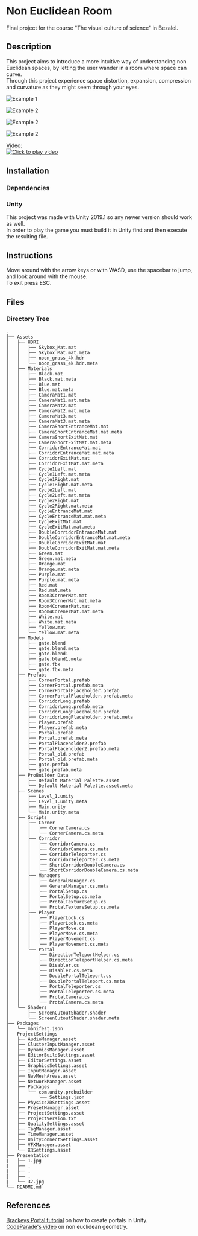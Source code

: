 # Non Euclidean Room
Final project for the course "The visual culture of science" in Bezalel.

## Description
This project aims to introduce a more intuitive way of understanding non Euclidean spaces, by letting the user wander in a room where space can curve.</br>
Through this project experience space distortion, expansion, compression and curvature as they might seem through your eyes.

![Example 1](./md/ner_1.gif)

![Example 2](./md/ner_2.gif)

![Example 2](./md/ner_3.gif)

![Example 2](./md/ner_4.gif)

Video:</br>
[![Click to play video](https://img.youtube.com/vi/gblDxUZDRX0/0.jpg)](https://www.youtube.com/watch?v=gblDxUZDRX0)

## Installation
### Dependencies
### Unity
This project was made with Unity 2019.1 so any newer version should work as well.</br>
In order to play the game you must build it in Unity first and then execute the resulting file.

## Instructions
Move around with the arrow keys or with WASD, use the spacebar to jump, and look around with the mouse.</br>
To exit press ESC.

## Files
### Directory Tree
```
.
├── Assets
│   ├── HDRI
│   │   ├── Skybox_Mat.mat
│   │   ├── Skybox_Mat.mat.meta
│   │   ├── noon_grass_4k.hdr
│   │   └── noon_grass_4k.hdr.meta
│   ├── Materials
│   │   ├── Black.mat
│   │   ├── Black.mat.meta
│   │   ├── Blue.mat
│   │   ├── Blue.mat.meta
│   │   ├── CameraMat1.mat
│   │   ├── CameraMat1.mat.meta
│   │   ├── CameraMat2.mat
│   │   ├── CameraMat2.mat.meta
│   │   ├── CameraMat3.mat
│   │   ├── CameraMat3.mat.meta
│   │   ├── CameraShortEntranceMat.mat
│   │   ├── CameraShortEntranceMat.mat.meta
│   │   ├── CameraShortExitMat.mat
│   │   ├── CameraShortExitMat.mat.meta
│   │   ├── CorridorEntranceMat.mat
│   │   ├── CorridorEntranceMat.mat.meta
│   │   ├── CorridorExitMat.mat
│   │   ├── CorridorExitMat.mat.meta
│   │   ├── Cycle1Left.mat
│   │   ├── Cycle1Left.mat.meta
│   │   ├── Cycle1Right.mat
│   │   ├── Cycle1Right.mat.meta
│   │   ├── Cycle2Left.mat
│   │   ├── Cycle2Left.mat.meta
│   │   ├── Cycle2Right.mat
│   │   ├── Cycle2Right.mat.meta
│   │   ├── CycleEntranceMat.mat
│   │   ├── CycleEntranceMat.mat.meta
│   │   ├── CycleExitMat.mat
│   │   ├── CycleExitMat.mat.meta
│   │   ├── DoubleCorridorEntranceMat.mat
│   │   ├── DoubleCorridorEntranceMat.mat.meta
│   │   ├── DoubleCorridorExitMat.mat
│   │   ├── DoubleCorridorExitMat.mat.meta
│   │   ├── Green.mat
│   │   ├── Green.mat.meta
│   │   ├── Orange.mat
│   │   ├── Orange.mat.meta
│   │   ├── Purple.mat
│   │   ├── Purple.mat.meta
│   │   ├── Red.mat
│   │   ├── Red.mat.meta
│   │   ├── Room3CornerMat.mat
│   │   ├── Room3CornerMat.mat.meta
│   │   ├── Room4CorenerMat.mat
│   │   ├── Room4CorenerMat.mat.meta
│   │   ├── White.mat
│   │   ├── White.mat.meta
│   │   ├── Yellow.mat
│   │   └── Yellow.mat.meta
│   ├── Models
│   │   ├── gate.blend
│   │   ├── gate.blend.meta
│   │   ├── gate.blend1
│   │   ├── gate.blend1.meta
│   │   ├── gate.fbx
│   │   └── gate.fbx.meta
│   ├── Prefabs
│   │   ├── CornerPortal.prefab
│   │   ├── CornerPortal.prefab.meta
│   │   ├── CornerPortalPlaceholder.prefab
│   │   ├── CornerPortalPlaceholder.prefab.meta
│   │   ├── CorridorLong.prefab
│   │   ├── CorridorLong.prefab.meta
│   │   ├── CorridorLongPlaceholder.prefab
│   │   ├── CorridorLongPlaceholder.prefab.meta
│   │   ├── Player.prefab
│   │   ├── Player.prefab.meta
│   │   ├── Portal.prefab
│   │   ├── Portal.prefab.meta
│   │   ├── PortalPlaceholder2.prefab
│   │   ├── PortalPlaceholder2.prefab.meta
│   │   ├── Portal_old.prefab
│   │   ├── Portal_old.prefab.meta
│   │   ├── gate.prefab
│   │   └── gate.prefab.meta
│   ├── ProBuilder Data
│   │   ├── Default Material Palette.asset
│   │   └── Default Material Palette.asset.meta
│   ├── Scenes
│   │   ├── Level_1.unity
│   │   ├── Level_1.unity.meta
│   │   ├── Main.unity
│   │   └── Main.unity.meta
│   ├── Scripts
│   │   ├── Corner
│   │   │   ├── CornerCamera.cs
│   │   │   └── CornerCamera.cs.meta
│   │   ├── Corridor
│   │   │   ├── CorridorCamera.cs
│   │   │   ├── CorridorCamera.cs.meta
│   │   │   ├── CorridorTeleporter.cs
│   │   │   ├── CorridorTeleporter.cs.meta
│   │   │   ├── ShortCorridorDoubleCamera.cs
│   │   │   └── ShortCorridorDoubleCamera.cs.meta
│   │   ├── Managers
│   │   │   ├── GeneralManager.cs
│   │   │   ├── GeneralManager.cs.meta
│   │   │   ├── PortalSetup.cs
│   │   │   ├── PortalSetup.cs.meta
│   │   │   ├── ProtalTextureSetup.cs
│   │   │   └── ProtalTextureSetup.cs.meta
│   │   ├── Player
│   │   │   ├── PlayerLook.cs
│   │   │   ├── PlayerLook.cs.meta
│   │   │   ├── PlayerMove.cs
│   │   │   ├── PlayerMove.cs.meta
│   │   │   ├── PlayerMovement.cs
│   │   │   └── PlayerMovement.cs.meta
│   │   └── Portal
│   │       ├── DirectionTeleportHelper.cs
│   │       ├── DirectionTeleportHelper.cs.meta
│   │       ├── Disabler.cs
│   │       ├── Disabler.cs.meta
│   │       ├── DoublePortalTeleport.cs
│   │       ├── DoublePortalTeleport.cs.meta
│   │       ├── PortalTeleporter.cs
│   │       ├── PortalTeleporter.cs.meta
│   │       ├── ProtalCamera.cs
│   │       └── ProtalCamera.cs.meta
│   └── Shaders
│       ├── ScreenCutoutShader.shader
│       └── ScreenCutoutShader.shader.meta
├── Packages
│   └── manifest.json
│   ProjectSettings
│   ├── AudioManager.asset
│   ├── ClusterInputManager.asset
│   ├── DynamicsManager.asset
│   ├── EditorBuildSettings.asset
│   ├── EditorSettings.asset
│   ├── GraphicsSettings.asset
│   ├── InputManager.asset
│   ├── NavMeshAreas.asset
│   ├── NetworkManager.asset
│   ├── Packages
│   │   └── com.unity.probuilder
│   │       └── Settings.json
│   ├── Physics2DSettings.asset
│   ├── PresetManager.asset
│   ├── ProjectSettings.asset
│   ├── ProjectVersion.txt
│   ├── QualitySettings.asset
│   ├── TagManager.asset
│   ├── TimeManager.asset
│   ├── UnityConnectSettings.asset
│   ├── VFXManager.asset
│   └── XRSettings.asset
├── Presentation
|   ├── 1.jpg
|   ├── .
|   ├── .
|   ├── .
|   └── 37.jpg
└── README.md
```
## References
[Brackeys Portal tutorial](https://www.youtube.com/watch?v=cuQao3hEKfs&ab_channel=Brackeys) on how to create portals in Unity.</br>
[CodeParade's video](https://www.youtube.com/watch?v=kEB11PQ9Eo8) on non euclidean geometry.
